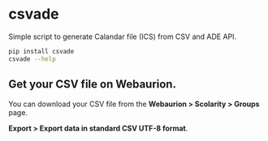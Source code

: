 # csvade

Simple script to generate Calandar file (ICS) from CSV and ADE API.

```bash
pip install csvade
csvade --help
```

## Get your CSV file on Webaurion.

You can download your CSV file from the **Webaurion > Scolarity > Groups** page.

**Export > Export data in standard CSV UTF-8 format**.